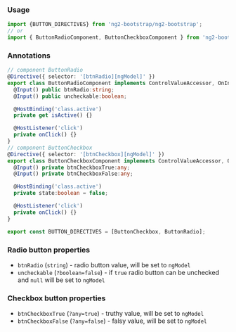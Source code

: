 ### Usage
```typescript
import {BUTTON_DIRECTIVES} from 'ng2-bootstrap/ng2-bootstrap';
// or
import { ButtonRadioComponent, ButtonCheckboxComponent } from 'ng2-bootstrap/ng2-bootstrap';
```
### Annotations
```typescript
// component ButtonRadio
@Directive({ selector: '[btnRadio][ngModel]' })
export class ButtonRadioComponent implements ControlValueAccessor, OnInit {
  @Input() public btnRadio:string;
  @Input() public uncheckable:boolean;

  @HostBinding('class.active')
  private get isActive() {}

  @HostListener('click')
  private onClick() {}
}
// component ButtonCheckbox
@Directive({ selector: '[btnCheckbox][ngModel]' })
export class ButtonCheckboxComponent implements ControlValueAccessor, OnInit {
  @Input() private btnCheckboxTrue:any;
  @Input() private btnCheckboxFalse:any;

  @HostBinding('class.active')
  private state:boolean = false;

  @HostListener('click')
  private onClick() {}
}

export const BUTTON_DIRECTIVES = [ButtonCheckbox, ButtonRadio];
```

### Radio button properties
  - `btnRadio` (`string`) - radio button value, will be set to `ngModel`
  - `uncheckable` (`?boolean=false`) - if `true` radio button can be unchecked and `null` will be set to `ngModel`

### Checkbox button properties
  - `btnCheckboxTrue` (`?any=true`) - truthy value, will be set to `ngModel`
  - `btnCheckboxFalse` (`?any=false`) - falsy value, will be set to `ngModel`
